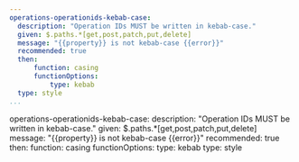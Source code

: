 ```yaml
--- 
operations-operationids-kebab-case:
  description: "Operation IDs MUST be written in kebab-case."
  given: $.paths.*[get,post,patch,put,delete]
  message: "{{property}} is not kebab-case {{error}}"
  recommended: true
  then:
      function: casing
      functionOptions:
          type: kebab
  type: style
...
```

operations-operationids-kebab-case:
  description: "Operation IDs MUST be written in kebab-case."
  given: $.paths.*[get,post,patch,put,delete]
  message: "{{property}} is not kebab-case {{error}}"
  recommended: true
    then:
        function: casing
        functionOptions:
            type: kebab
  type: style